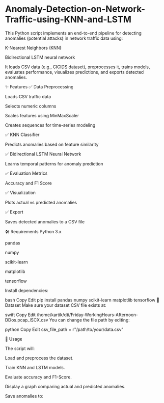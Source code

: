 # Anomaly-Detection-on-Network-Traffic-using-KNN-and-LSTM

This Python script implements an end-to-end pipeline for detecting anomalies (potential attacks) in network traffic data using:

K-Nearest Neighbors (KNN)

Bidirectional LSTM neural network

It loads CSV data (e.g., CICIDS dataset), preprocesses it, trains models, evaluates performance, visualizes predictions, and exports detected anomalies.

✨ Features
✅ Data Preprocessing

Loads CSV traffic data

Selects numeric columns

Scales features using MinMaxScaler

Creates sequences for time-series modeling

✅ KNN Classifier

Predicts anomalies based on feature similarity

✅ Bidirectional LSTM Neural Network

Learns temporal patterns for anomaly prediction

✅ Evaluation Metrics

Accuracy and F1 Score

✅ Visualization

Plots actual vs predicted anomalies

✅ Export

Saves detected anomalies to a CSV file

🛠️ Requirements
Python 3.x

pandas

numpy

scikit-learn

matplotlib

tensorflow

Install dependencies:

bash
Copy
Edit
pip install pandas numpy scikit-learn matplotlib tensorflow
📂 Dataset
Make sure your dataset CSV file exists at:

swift
Copy
Edit
/home/kartik/dti/Friday-WorkingHours-Afternoon-DDos.pcap_ISCX.csv
You can change the file path by editing:

python
Copy
Edit
csv_file_path = r"/path/to/your/data.csv"

🚀 Usage

The script will:

Load and preprocess the dataset.

Train KNN and LSTM models.

Evaluate accuracy and F1-Score.

Display a graph comparing actual and predicted anomalies.

Save anomalies to:
